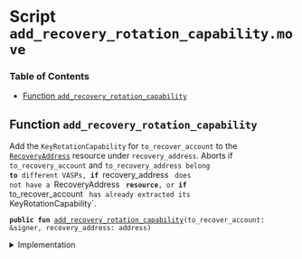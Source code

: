 
<a name="SCRIPT"></a>

# Script `add_recovery_rotation_capability.move`

### Table of Contents

-  [Function `add_recovery_rotation_capability`](#SCRIPT_add_recovery_rotation_capability)



<a name="SCRIPT_add_recovery_rotation_capability"></a>

## Function `add_recovery_rotation_capability`

Add the
<code>KeyRotationCapability</code> for
<code>to_recover_account</code> to the
<code><a href="../../modules/doc/RecoveryAddress.md#0x1_RecoveryAddress">RecoveryAddress</a></code>
resource under
<code>recovery_address</code>.
Aborts if
<code>to_recovery_account</code> and
<code>to_recovery_address belong <b>to</b> different VASPs, <b>if</b>
</code>recovery_address
<code> does not have a </code>RecoveryAddress
<code> <b>resource</b>, or <b>if</b>
</code>to_recover_account
<code> has already extracted its </code>KeyRotationCapability`.


<pre><code><b>public</b> <b>fun</b> <a href="#SCRIPT_add_recovery_rotation_capability">add_recovery_rotation_capability</a>(to_recover_account: &signer, recovery_address: address)
</code></pre>



<details>
<summary>Implementation</summary>


<pre><code><b>fun</b> <a href="#SCRIPT_add_recovery_rotation_capability">add_recovery_rotation_capability</a>(to_recover_account: &signer, recovery_address: address) {
    <a href="../../modules/doc/RecoveryAddress.md#0x1_RecoveryAddress_add_rotation_capability">RecoveryAddress::add_rotation_capability</a>(to_recover_account, recovery_address)
}
</code></pre>



</details>
